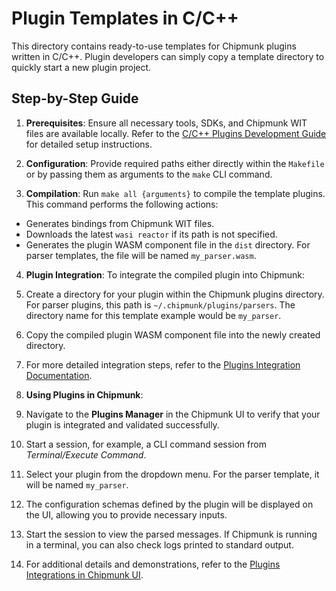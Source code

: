 # Plugin Templates in C/C++

This directory contains ready-to-use templates for Chipmunk plugins written in C/C++. 
Plugin developers can simply copy a template directory to quickly start a new plugin project.

## Step-by-Step Guide

1. **Prerequisites**: Ensure all necessary tools, SDKs, and Chipmunk WIT files are available locally. Refer to the [C/C++ Plugins Development Guide](https://esrlabs.github.io/chipmunk/plugins/development-guide/) for detailed setup instructions.

2. **Configuration**: Provide required paths either directly within the `Makefile` or by passing them as arguments to the `make` CLI command.

3. **Compilation**: Run `make all {arguments}` to compile the template plugins. This command performs the following actions:
  * Generates bindings from Chipmunk WIT files.
  * Downloads the latest `wasi reactor` if its path is not specified.
  * Generates the plugin WASM component file in the `dist` directory. For parser templates, the file will be named `my_parser.wasm`.

4. **Plugin Integration**: To integrate the compiled plugin into Chipmunk:
  1.  Create a directory for your plugin within the Chipmunk plugins directory. For parser plugins, this path is `~/.chipmunk/plugins/parsers`. The directory name for this template example would be `my_parser`.
  2.  Copy the compiled plugin WASM component file into the newly created directory.
  3.  For more detailed integration steps, refer to the [Plugins Integration Documentation](https://esrlabs.github.io/chipmunk/plugins/development-guide/#building-and-integrating-plugins).

5. **Using Plugins in Chipmunk**:
  1.  Navigate to the **Plugins Manager** in the Chipmunk UI to verify that your plugin is integrated and validated successfully.
  2.  Start a session, for example, a CLI command session from *Terminal/Execute Command*.
  3.  Select your plugin from the dropdown menu. For the parser template, it will be named `my_parser`.
  4.  The configuration schemas defined by the plugin will be displayed on the UI, allowing you to provide necessary inputs.
  5.  Start the session to view the parsed messages. If Chipmunk is running in a terminal, you can also check logs printed to standard output.
  6.  For additional details and demonstrations, refer to the [Plugins Integrations in Chipmunk UI](https://esrlabs.github.io/chipmunk/plugins/integration-ui/).
